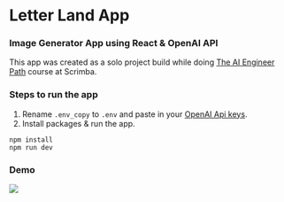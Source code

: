 # Letter Land App

### Image Generator App using React & OpenAI API

This app was created as a solo project build while doing [The AI Engineer Path](https://scrimba.com/the-ai-engineer-path-c02v) course at Scrimba.

### Steps to run the app

1. Rename `.env_copy` to `.env` and paste in your [OpenAI Api keys](https://platform.openai.com/docs/overview).
2. Install packages & run the app.

```
npm install
npm run dev
```

### Demo
![](https://github.com/aslamdoctor/openai-letter-land-image-generator/blob/main/demo.gif)
